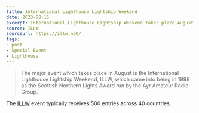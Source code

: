```yaml
---
title: International Lighthouse Lightship Weekend
date: 2023-08-15
excerpt: International Lighthouse Lightship Weekend takes place August 19 through 20.
source: ILLW
sourceurl: https://illw.net/
tags:
- post
- Special Event
- Lighthouse
---
```

> The major event which takes place in August is the International Lighthouse Lightship Weekend, ILLW, which came into being in 1998 as the Scottish Northern Lights Award run by the Ayr Amateur Radio Group.

The [ILLW](https://illw.net/) event typically receives 500 entries across 40 countries. 